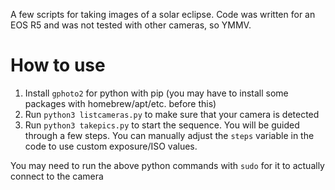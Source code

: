 A few scripts for taking images of a solar eclipse. Code was written for an EOS R5 and was not tested with other cameras, so YMMV.
# How to use
1. Install `gphoto2` for python with pip (you may have to install some packages with homebrew/apt/etc. before this)
2. Run `python3 listcameras.py` to make sure that your camera is detected
3. Run `python3 takepics.py` to start the sequence. You will be guided through a few steps. You can manually adjust the `steps` variable in the code to use custom exposure/ISO values.

You may need to run the above python commands with `sudo` for it to actually connect to the camera

